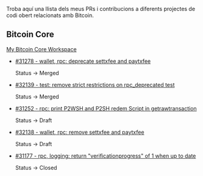 Troba aquí una llista dels meus PRs i contribucions a diferents projectes de codi obert relacionats amb Bitcoin.

## Bitcoin Core

[My Bitcoin Core Workspace](https://github.com/polespinasa/bitcoin)

- [#31278 - wallet, rpc: deprecate settxfee and paytxfee](https://github.com/bitcoin/bitcoin/pull/31278)

	Status &rarr; Merged

- [#32139 - test: remove strict restrictions on rpc_deprecated test](https://github.com/bitcoin/bitcoin/pull/32139)

	Status &rarr; Merged

- [#31252 - rpc: print P2WSH and P2SH redem Script in getrawtransaction](https://github.com/bitcoin/bitcoin/pull/31252)

	Status &rarr; Draft

- [#32138 - wallet, rpc: remove settxfee and paytxfee](https://github.com/bitcoin/bitcoin/pull/32138)

	Status &rarr; Draft

- [#31177 - rpc, logging: return "verificationprogress" of 1 when up to date](https://github.com/bitcoin/bitcoin/pull/31177)

	Status &rarr; Closed


